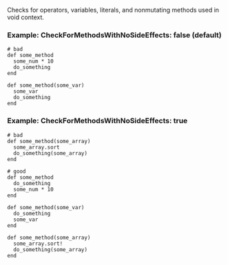 Checks for operators, variables, literals, and nonmutating
methods used in void context.

### Example: CheckForMethodsWithNoSideEffects: false (default)
    # bad
    def some_method
      some_num * 10
      do_something
    end

    def some_method(some_var)
      some_var
      do_something
    end

### Example: CheckForMethodsWithNoSideEffects: true
    # bad
    def some_method(some_array)
      some_array.sort
      do_something(some_array)
    end

    # good
    def some_method
      do_something
      some_num * 10
    end

    def some_method(some_var)
      do_something
      some_var
    end

    def some_method(some_array)
      some_array.sort!
      do_something(some_array)
    end